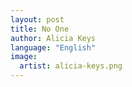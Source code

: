 ```yaml
---
layout: post
title: No One
author: Alicia Keys
language: "English"
image:
  artist: alicia-keys.png
---
```

